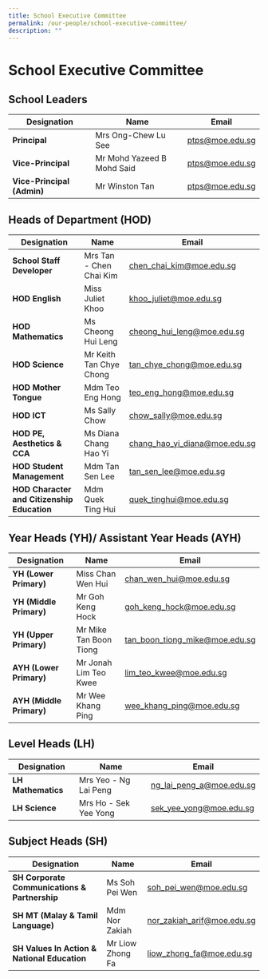 ```yaml
---
title: School Executive Committee
permalink: /our-people/school-executive-committee/
description: ""
---
```

# School Executive Committee

## School Leaders

<table>
<thead>
  <tr>
    <th>Designation</th>
    <th>Name</th>
    <th>Email</th>
  </tr>
</thead>
<tbody>
  <tr>
    <td><b>Principal</b></td>
    <td>Mrs Ong-Chew Lu See</td>
    <td><a href="mailto:ptps@moe.edu.sg">ptps@moe.edu.sg</a></td>
  </tr>
  <tr>
    <td><b>Vice-Principal</b></td>
    <td>Mr Mohd Yazeed B Mohd Said</td>
    <td><a href="mailto:ptps@moe.edu.sg">ptps@moe.edu.sg</a></td>
  </tr>
  <tr>
    <td><b>Vice-Principal (Admin)</b></td>
    <td>Mr Winston Tan</td>
    <td><a href="mailto:ptps@moe.edu.sg">ptps@moe.edu.sg</a></td>
  </tr>
</tbody>
</table>

## Heads of Department (HOD)

<table>
<thead>
  <tr>
    <th>Designation</th>
    <th>Name</th>
    <th>Email</th>
  </tr>
</thead>
<tbody>
  <tr>
    <td><b>School Staff Developer</b></td>
    <td>Mrs Tan - Chen Chai Kim</td>
    <td><a href="mailto:chen_chai_kim@moe.edu.sg">chen_chai_kim@moe.edu.sg</a></td>
  </tr>
  <tr>
    <td><b>HOD English</b></td>
    <td>Miss Juliet Khoo</td>
    <td><a href="mailto:khoo_juliet@moe.edu.sg">khoo_juliet@moe.edu.sg</a></td>
  </tr>
  <tr>
    <td><b>HOD Mathematics</b></td>
    <td>Ms Cheong Hui Leng</td>
    <td><a href="mailto:cheong_hui_leng@moe.edu.sg">cheong_hui_leng@moe.edu.sg</a></td>
  </tr>
  <tr>
    <td><b>HOD Science</b></td>
    <td>Mr Keith Tan Chye Chong</td>
    <td><a href="mailto:tan_chye_chong@moe.edu.sg">tan_chye_chong@moe.edu.sg</a></td>
  </tr>
  <tr>
    <td><b>HOD Mother Tongue</b></td>
    <td>Mdm Teo Eng Hong</td>
    <td><a href="mailto:teo_eng_hong@moe.edu.sg">teo_eng_hong@moe.edu.sg</a></td>
  </tr>
  <tr>
    <td><b>HOD ICT</b></td>
    <td>Ms Sally Chow</td>
    <td><a href="mailto:chow_sally@moe.edu.sg">chow_sally@moe.edu.sg</a></td>
  </tr>
  <tr>
    <td><b>HOD PE, Aesthetics &amp; CCA</b></td>
    <td>Ms Diana Chang Hao Yi</td>
    <td><a href="mailto:chang_hao_yi_diana@moe.edu.sg">chang_hao_yi_diana@moe.edu.sg</a></td>
  </tr>
  <tr>
    <td><b>HOD Student Management</b></td>
    <td>Mdm Tan Sen Lee</td>
    <td><a href="mailto:tan_sen_lee@moe.edu.sg">tan_sen_lee@moe.edu.sg</a></td>
  </tr>
  <tr>
    <td><b>HOD Character and Citizenship Education</b></td>
    <td>Mdm Quek Ting Hui</td>
    <td><a href="mailto:quek_tinghui@moe.edu.sg">quek_tinghui@moe.edu.sg</a></td>
  </tr>
</tbody>
</table>

## Year Heads (YH)/ Assistant Year Heads (AYH)

<table>
<thead>
  <tr>
    <th>Designation</th>
    <th>Name</th>
    <th>Email</th>
  </tr>
</thead>
<tbody>
  <tr>
    <td><b>YH (Lower Primary)</b></td>
    <td>Miss Chan Wen Hui</td>
    <td><a href="mailto:chan_wen_hui@moe.edu.sg">chan_wen_hui@moe.edu.sg</a></td>
  </tr>
  <tr>
    <td><b>YH (Middle Primary)</b></td>
    <td>Mr Goh Keng Hock</td>
    <td><a href="mailto:goh_keng_hock@moe.edu.sg">goh_keng_hock@moe.edu.sg</a></td>
  </tr>
  <tr>
    <td><b>YH (Upper Primary)</b></td>
    <td>Mr Mike Tan Boon Tiong</td>
    <td><a href="mailto:tan_boon_tiong_mike@moe.edu.sg">tan_boon_tiong_mike@moe.edu.sg</a></td>
  </tr>
  <tr>
    <td><b>AYH (Lower Primary)</b></td>
    <td>Mr Jonah Lim Teo Kwee</td>
    <td><a href="mailto:lim_teo_kwee@moe.edu.sg">lim_teo_kwee@moe.edu.sg</a></td>
  </tr>
  <tr>
    <td><b>AYH (Middle Primary)</b></td>
    <td>Mr Wee Khang Ping</td>
    <td><a href="mailto:wee_khang_ping@moe.edu.sg">wee_khang_ping@moe.edu.sg</a></td>
  </tr>
</tbody>
</table>

## Level Heads (LH)

<table>
<thead>
  <tr>
    <th>Designation</th>
    <th>Name</th>
    <th>Email</th>
  </tr>
</thead>
<tbody>
  <tr>
    <td><b>LH Mathematics</b></td>
    <td>Mrs Yeo - Ng Lai Peng</td>
    <td><a href="mailto:ng_lai_peng_a@moe.edu.sg">ng_lai_peng_a@moe.edu.sg</a></td>
  </tr>
  <tr>
    <td><b>LH Science</b></td>
    <td>Mrs Ho - Sek Yee Yong</td>
    <td><a href="mailto:sek_yee_yong@moe.edu.sg">sek_yee_yong@moe.edu.sg</a></td>
  </tr>
</tbody>
</table>

## Subject Heads (SH)

<table>
<thead>
  <tr>
    <th>Designation</th>
    <th>Name</th>
    <th>Email</th>
  </tr>
</thead>
<tbody>
  <tr>
    <td><b>SH Corporate Communications &amp; Partnership</b></td>
    <td>Ms Soh Pei Wen</td>
    <td><a href="mailto:soh_pei_wen@moe.edu.sg">soh_pei_wen@moe.edu.sg</a></td>
  </tr>
  <tr>
    <td><b>SH MT (Malay &amp; Tamil Language)</b></td>
    <td>Mdm Nor Zakiah</td>
    <td><a href="mailto:nor_zakiah_arif@moe.edu.sg">nor_zakiah_arif@moe.edu.sg</a></td>
  </tr>
  <tr>
    <td><b>SH Values In Action &amp; National Education</b></td>
    <td>Mr Liow Zhong Fa</td>
    <td><a href="mailto:liow_zhong_fa@moe.edu.sg">liow_zhong_fa@moe.edu.sg</a></td>
  </tr>
</tbody>
</table>